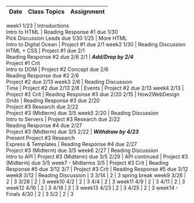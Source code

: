 Date | Class Topics | Assignment
--- | --- | ---
week1
1/23 | Introductions<br>  Intro to HTML | Reading Response #1 due 1/30<br>  Pick Discussion Leads due 1/30
1/25 | More HTML<br>  Intro to Digital Ocean | Project #1 due 2/1
week2
1/30 | Reading Discussion<br>  HTML + CSS | Project #1 due 2/1 <br> Reading Response #2 due 2/6
2/1 | _**Add/Drop by 2/4**_<br>  Project #1 Crit<br>  Intro to DOM | Project #2 Concept due 2/6<br>  Reading Response due #2 2/6<br>  Project #2 due 2/13
week3
2/6 | Reading Discussion<br> Time | Project #2 due 2/13
2/8 | Events | Project #2 due 2/13
week4
2/13 | Project #2 Crit | Reading Response #3 due 2/20
2/15 | How2WebDesign <br> Grids | Reading Response #3 due 2/20 <br> Project #3 Research due 2/22<br>Project #3 (Midterm) due 3/5
week5
2/20 | Reading Discussion <br> Intro to Servers |  Project #3 Research due 2/22<br>Reading Response #4 due 2/27<br>Project #3 (Midterm) due 3/5
2/22 | _**Withdraw by 4/23**_<br>Present Project #3 Research<br> Express & Templates | Reading Response #4 due 2/27<br>Project #3 (Midterm) due 3/5
week6
2/27 | Reading Discussion<br> Intro to API | Project #3 (Midterm) due 3/5
2/29 | API continued | Project #3 (Midterm) due 3/5
week7 - Midterms
3/5 | Project #3 Crit | Reading Response #5 due 3/12
3/7 | Project #3 Crit | Reading Response #5 due 3/12
week8
3/12 | Reading Discussion | 3
3/14 | 2 | 3
spring break
week9
3/26 | 2 | 3
3/28 | 2 | 3
week10
4/2 | 2 | 3
4/4 | 2 | 3
week11
4/9 | 2 | 3
4/11 | 2 | 3
week12
4/16 | 2 | 3
4/18 | 2 | 3
week13
4/23 | 2 | 3
4/25 | 2 | 3
week14 - Finals
4/30 | 2 | 3
5/2 | 2 | 3